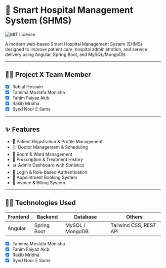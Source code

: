 # 🏥 Smart Hospital Management System (SHMS)

![MIT License](https://img.shields.io/badge/license-MIT-green)

A modern web-based Smart Hospital Management System (SHMS) designed to improve patient care, hospital administration, and service delivery using Angular, Spring Boot, and MySQL/MongoDB.

---

## 👨‍⚕️ Project X Team Member

- [x] Robiul Hossain
- [x] Tamima Mostafa Monisha
- [x] Fahim Faiyaz Akib
- [x] Rakib Mridha
- [x] Syed Noor E Sams

---

## ✨ Features

- 🧾 Patient Registration & Profile Management
- 🩺 Doctor Management & Scheduling
- 🏥 Room & Ward Management
- 💊 Prescription & Treatment History
- 📊 Admin Dashboard with Statistics
- 🔐 Login & Role-based Authentication
- 📅 Appointment Booking System
- 🧾 Invoice & Billing System

---

## 🧑‍💻 Technologies Used

| Frontend | Backend | Database | Others |
|----------|---------|----------|--------|
| Angular  | Spring Boot | MySQL / MongoDB | Tailwind CSS, REST API |

- [x] Tamima Mostafa Monisha
- [x] Fahim Faiyaz Akib
- [x] Rakib Mridha
- [x] Syed Noor E Sams
